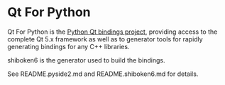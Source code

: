 # Qt For Python

Qt For Python is the [Python Qt bindings project](http://wiki.qt.io/PySide2), providing
access to the complete Qt 5.x framework as well as to generator tools for rapidly
generating bindings for any C++ libraries.

shiboken6 is the generator used to build the bindings.

See README.pyside2.md and README.shiboken6.md for details.
